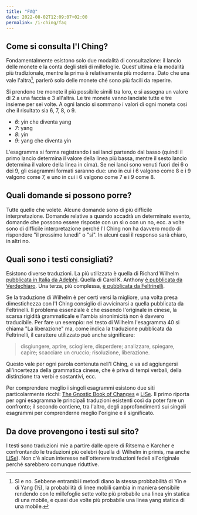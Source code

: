 ```yaml
---
title: "FAQ"
date: 2022-08-02T12:09:07+02:00
permalink: /i-ching/faq
---
```


## Come si consulta l'I Ching?

Fondamentalmente esistono solo due modalità di consultazione: il lancio delle monete e la conta degli steli di millefoglie. Quest'ultima è la modalità più tradizionale, mentre la prima è relativamente più moderna. Dato che una vale l'altra[^1], parlerò solo delle monete ché sono più facili da reperire.

Si prendono tre monete il più possibile simili tra loro, e si assegna un valore di 2 a una faccia e 3 all'altra. Le tre monete vanno lanciate tutte e tre insieme per sei volte. A ogni lancio si sommano i valori di ogni moneta così che il risultato sia 6, 7, 8, o 9.

- *6*: yin che diventa yang
- *7*: yang
- *8*: yin
- *9*: yang che diventa yin

L'esagramma si forma registrando i sei lanci partendo dal basso (quindi il primo lancio determina il valore della linea più bassa, mentre il sesto lancio determina il valore della linea in cima). Se nei lanci sono venuti fuori dei 6 o dei 9, gli esagrammi formati saranno due: uno in cui i 6 valgono come 8 e i 9 valgono come 7, e uno in cui i 6 valgono come 7 e i 9 come 8.

## Quali domande si possono porre?

Tutte quelle che volete. Alcune domande sono di più difficile interpretazione. Domande relative a quando accadrà un determinato evento, domande che possono essere risposte con un sì o con un no, ecc. a volte sono di difficile interpretazione perché l'I Ching non ha davvero modo di rispondere "il prossimo lunedì" o "sì". In alcuni casi il responso sarà chiaro, in altri no.

## Quali sono i testi consigliati?

Esistono diverse traduzioni. La più utilizzata è quella di Richard Wilhelm [pubblicata in Italia da Adelphi](https://www.adelphi.it/libro/9788845908699). Quella di Carol K. Anthony [è pubblicata da Verdechiaro](https://www.verdechiaro.com/catalogo/i-ching/). Una terza, più complessa, [è pubblicata da Feltrinelli](https://www.feltrinellieditore.it/opera/opera/i-ching-1-2/).

Se la traduzione di Wilhelm è per certi versi la migliore, una volta presa dimestichezza con l'I Ching consiglio di avvicinarsi a quella pubblicata da Feltrinelli. Il problema essenziale è che essendo l'originale in cinese, la scarsa rigidità grammaticale e l'ambia sinonimicità non è davvero traducibile. Per fare un esempio: nel testo di Wilhelm l'esagramma 40 si chiama "La liberazione" ma, come indica la traduzione pubblicata da Feltrinelli, il carattere utilizzato può anche significare:

> disgiungere, aprire, sciogliere, disperdere; analizzare, spiegare, capire; scacciare un cruccio; risoluzione, liberazione.

Questo vale per ogni parola contenuta nell'I Ching, e va ad aggiungersi all'incertezza della grammatica cinese, che è priva di tempi verbali, della distinzione tra verbi e sostantivi, ecc.

Per comprendere meglio i singoli esagrammi esistono due siti particolarmente ricchi: [The Gnostic Book of Changes](https://www.jamesdekorne.com/GBCh/GBCh.htm) e [LiSe](https://yijing.nl). Il primo riporta per ogni esagramma le principali traduzioni esistenti così da poter fare un confronto; il secondo contiene, tra l'altro, degli approfondimenti sui singoli esagrammi per comprenderne meglio l'origine e il significato.

## Da dove provengono i testi sul sito?

I testi sono traduzioni mie a partire dalle opere di Ritsema e Karcher e confrontando le traduzioni più celebri (quella di Wilhelm in primis, ma anche [LiSe](https://yijing.nl)). Non c'è alcun interesse nell'ottenere traduzioni fedeli all'originale perché sarebbero comunque riduttive.

[^1]: Sì e no. Sebbene entrambi i metodi diano la stessa probbabilità di Yin e di Yang (½), la probabilità di linee mobili cambia in maniera sensibile rendendo con le millefoglie sette volte più probabile una linea yin statica di una mobile, e quasi due volte più probabile una linea yang statica di una mobile.
